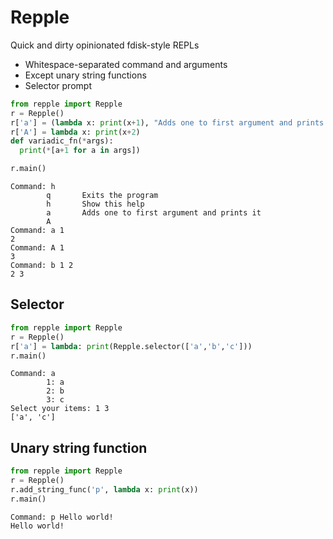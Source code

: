 # Repple
Quick and dirty opinionated fdisk-style REPLs
* Whitespace-separated command and arguments
* Except unary string functions
* Selector prompt
```python
from repple import Repple
r = Repple()
r['a'] = (lambda x: print(x+1), "Adds one to first argument and prints it")
r['A'] = lambda x: print(x+2)
def variadic_fn(*args):
  print(*[a+1 for a in args])

r.main()

```
```
Command: h
        q       Exits the program
        h       Show this help
        a       Adds one to first argument and prints it
        A
Command: a 1
2
Command: A 1
3
Command: b 1 2
2 3
```

## Selector
```python
from repple import Repple
r = Repple()
r['a'] = lambda: print(Repple.selector(['a','b','c']))
r.main()

```
```
Command: a
        1: a
        2: b
        3: c
Select your items: 1 3
['a', 'c']
```

## Unary string function
```python
from repple import Repple
r = Repple()
r.add_string_func('p', lambda x: print(x))
r.main()

```
```
Command: p Hello world!
Hello world!
```
